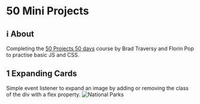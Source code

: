 # 50 Mini Projects

## ℹ About
Completing the [50 Projects 50 days](https://www.udemy.com/course/50-projects-50-days) course by Brad Traversy and Florin Pop to practise basic JS and CSS.

## 1 Expanding Cards
Simple event listener to expand an image by adding or removing the class of the div with a flex property.
![National Parks](./docs/expanding_cards.gif)
